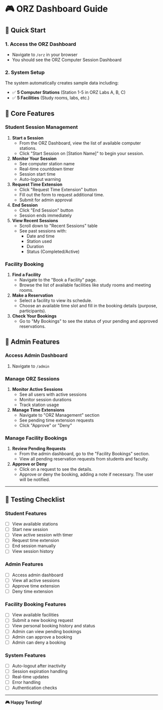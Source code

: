 # 🎮 ORZ Dashboard Guide

## 🚀 Quick Start

### 1. **Access the ORZ Dashboard**

- Navigate to `/orz` in your browser
- You should see the ORZ Computer Session Dashboard

### 2. **System Setup**

The system automatically creates sample data including:

- ✅ **5 Computer Stations** (Station 1-5 in ORZ Labs A, B, C)
- ✅ **5 Facilities** (Study rooms, labs, etc.)

## 🎯 Core Features

### **Student Session Management**

1. **Start a Session**
   - From the ORZ Dashboard, view the list of available computer stations.
   - Click "Start Session on [Station Name]" to begin your session.
2. **Monitor Your Session**
   - See computer station name
   - Real-time countdown timer
   - Session start time
   - Auto-logout warning
3. **Request Time Extension**
   - Click "Request Time Extension" button
   - Fill out the form to request additional time.
   - Submit for admin approval
4. **End Session**
   - Click "End Session" button
   - Session ends immediately
5. **View Recent Sessions**
   - Scroll down to "Recent Sessions" table
   - See past sessions with:
     - Date and time
     - Station used
     - Duration
     - Status (Completed/Active)

### **Facility Booking**

1. **Find a Facility**
   - Navigate to the "Book a Facility" page.
   - Browse the list of available facilities like study rooms and meeting rooms.
2. **Make a Reservation**
   - Select a facility to view its schedule.
   - Choose an available time slot and fill in the booking details (purpose, participants).
3. **Check Your Bookings**
   - Go to "My Bookings" to see the status of your pending and approved reservations.

## 🔧 Admin Features

### **Access Admin Dashboard**

1. Navigate to `/admin`

### **Manage ORZ Sessions**

1. **Monitor Active Sessions**
   - See all users with active sessions
   - Monitor session durations
   - Track station usage
2. **Manage Time Extensions**
   - Navigate to "ORZ Management" section
   - See pending time extension requests
   - Click "Approve" or "Deny"

### **Manage Facility Bookings**

1. **Review Pending Requests**
   - From the admin dashboard, go to the "Facility Bookings" section.
   - View all pending reservation requests from students and faculty.
2. **Approve or Deny**
   - Click on a request to see the details.
   - Approve or deny the booking, adding a note if necessary. The user will be notified.

---

## 🧪 Testing Checklist

### **Student Features**

- [ ] View available stations
- [ ] Start new session
- [ ] View active session with timer
- [ ] Request time extension
- [ ] End session manually
- [ ] View session history

### **Admin Features**

- [ ] Access admin dashboard
- [ ] View all active sessions
- [ ] Approve time extension
- [ ] Deny time extension

### **Facility Booking Features**

- [ ] View available facilities
- [ ] Submit a new booking request
- [ ] View personal booking history and status
- [ ] Admin can view pending bookings
- [ ] Admin can approve a booking
- [ ] Admin can deny a booking

### **System Features**

- [ ] Auto-logout after inactivity
- [ ] Session expiration handling
- [ ] Real-time updates
- [ ] Error handling
- [ ] Authentication checks

---

**🎮 Happy Testing!**
